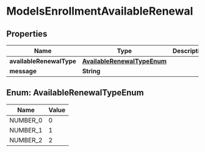 

# ModelsEnrollmentAvailableRenewal


## Properties

| Name | Type | Description | Notes |
|------------ | ------------- | ------------- | -------------|
|**availableRenewalType** | [**AvailableRenewalTypeEnum**](#AvailableRenewalTypeEnum) |  |  [optional] |
|**message** | **String** |  |  [optional] |



## Enum: AvailableRenewalTypeEnum

| Name | Value |
|---- | -----|
| NUMBER_0 | 0 |
| NUMBER_1 | 1 |
| NUMBER_2 | 2 |



